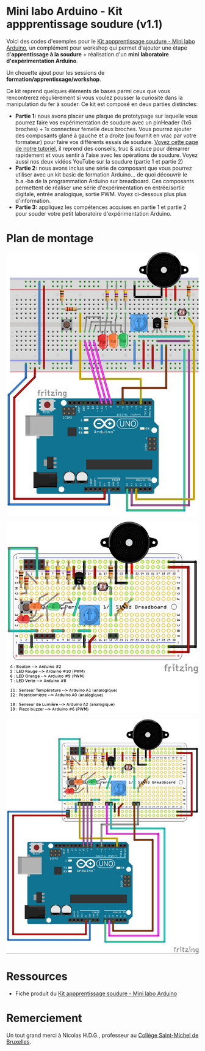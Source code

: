 # Mini labo Arduino - Kit appprentissage soudure (v1.1)

Voici des codes d'exemples pour le [Kit appprentissage soudure - Mini labo Arduino](https://shop.mchobby.be/cartes-kits/1124-kit-appprentissage-soudure-3232100011243.html), un complément pour workshop qui permet d'ajouter une étape d'__apprentissage à la soudure__  + réalisation d'un __mini laboratoire d'expérimentation Arduino__.

Un chouette ajout pour les sessions de __formation/apprentissage/workshop__.

Ce kit reprend quelques éléments de bases parmi ceux que vous rencontrerez régulièrement si vous voulez pousser la curiosité dans la manipulation du fer à souder.
Ce kit est composé en deux parties distinctes:

* __Partie 1:__ nous avons placer une plaque de prototypage sur laquelle vous pourrez faire vos expérimentation de soudure avec un pinHeader (1x6 broches) + 1x connecteur femelle deux broches. Vous pourrez ajouter des composants glané à gauche et a droite (ou fournit en vrac par votre formateur) pour faire vos différents essais de soudure. [Voyez cette page de notre tutoriel](https://wiki.mchobby.be/index.php?title=ADF-RTC-DS1307-SOUDER), il reprend des conseils, truc & astuce pour démarrer rapidement et vous sentir à l'aise avec les opérations de soudure. Voyez aussi nos deux vidéos YouTube sur la soudure (partie 1 et partie 2)
* __Partie 2:__ nous avons inclus une série de composant que vous pourrez utiliser avec un kit basic de formation Arduino... de quoi découvrir le b.a.-ba de la programmation Arduino sur breadboard. Ces composants permettent de réaliser une série d'expérimentation en entrée/sortie digitale, entrée analogique, sortie PWM. Voyez ci-dessous plus plus d'information.
* __Partie 3:__ appliquez les compétences acquises en partie 1 et partie 2 pour souder votre petit laboratoire d'expérimentation Arduino.

# Plan de montage

![Raccordement sur Breadbard](KIT-SOUDURE-ARDBASE_breadboard_bb.jpg)

![La carte KIT SOUDURE ARDBASE en détail](KIT-SOUDURE-ARDBASE_perma-proto_labelled_bb.jpg)

![Raccordement KIT SOUDURE ARDBASE sur Arduino](KIT-SOUDURE-ARDBASE_perma-proto-wiring-arduino_bb.jpg)

# Ressources

* Fiche produit du [Kit appprentissage soudure - Mini labo Arduino](https://shop.mchobby.be/cartes-kits/1124-kit-appprentissage-soudure-3232100011243.html)


# Remerciement

Un tout grand merci à Nicolas H.D.G., professeur au [Collège Saint-Michel de Bruxelles](https://fr.wikipedia.org/wiki/Coll%C3%A8ge_Saint-Michel_(Bruxelles)).